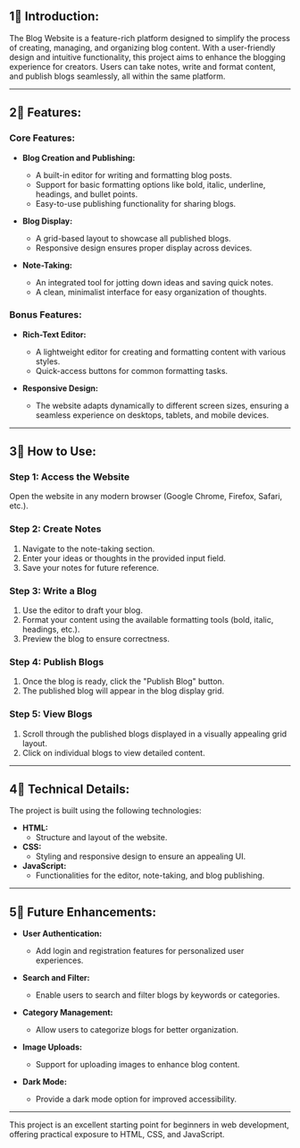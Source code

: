 

## 1⃣ Introduction:
The Blog Website is a feature-rich platform designed to simplify the process of creating, managing, and organizing blog content. With a user-friendly design and intuitive functionality, this project aims to enhance the blogging experience for creators. Users can take notes, write and format content, and publish blogs seamlessly, all within the same platform.

---

## 2⃣ Features:

### Core Features:
- **Blog Creation and Publishing:**
  - A built-in editor for writing and formatting blog posts.
  - Support for basic formatting options like bold, italic, underline, headings, and bullet points.
  - Easy-to-use publishing functionality for sharing blogs.

- **Blog Display:**
  - A grid-based layout to showcase all published blogs.
  - Responsive design ensures proper display across devices.

- **Note-Taking:**
  - An integrated tool for jotting down ideas and saving quick notes.
  - A clean, minimalist interface for easy organization of thoughts.

### Bonus Features:
- **Rich-Text Editor:**
  - A lightweight editor for creating and formatting content with various styles.
  - Quick-access buttons for common formatting tasks.

- **Responsive Design:**
  - The website adapts dynamically to different screen sizes, ensuring a seamless experience on desktops, tablets, and mobile devices.

---

## 3⃣ How to Use:

### Step 1: Access the Website
Open the website in any modern browser (Google Chrome, Firefox, Safari, etc.).

### Step 2: Create Notes
1. Navigate to the note-taking section.
2. Enter your ideas or thoughts in the provided input field.
3. Save your notes for future reference.

### Step 3: Write a Blog
1. Use the editor to draft your blog.
2. Format your content using the available formatting tools (bold, italic, headings, etc.).
3. Preview the blog to ensure correctness.

### Step 4: Publish Blogs
1. Once the blog is ready, click the "Publish Blog" button.
2. The published blog will appear in the blog display grid.

### Step 5: View Blogs
1. Scroll through the published blogs displayed in a visually appealing grid layout.
2. Click on individual blogs to view detailed content.



---

## 4⃣ Technical Details:
The project is built using the following technologies:

- **HTML:**
  - Structure and layout of the website.
- **CSS:**
  - Styling and responsive design to ensure an appealing UI.
- **JavaScript:**
  - Functionalities for the editor, note-taking, and blog publishing.

---

## 5⃣ Future Enhancements:
- **User Authentication:**
  - Add login and registration features for personalized user experiences.

- **Search and Filter:**
  - Enable users to search and filter blogs by keywords or categories.

- **Category Management:**
  - Allow users to categorize blogs for better organization.

- **Image Uploads:**
  - Support for uploading images to enhance blog content.

- **Dark Mode:**
  - Provide a dark mode option for improved accessibility.

---

This project is an excellent starting point for beginners in web development, offering practical exposure to HTML, CSS, and JavaScript.


